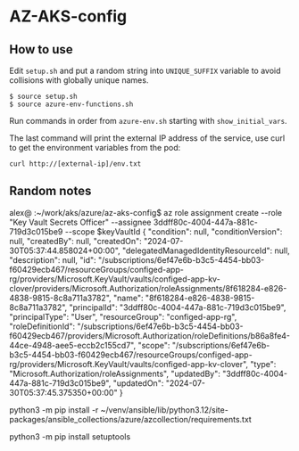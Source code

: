 # AZ-AKS-config

## How to use

Edit `setup.sh` and put a random string into `UNIQUE_SUFFIX` variable to avoid collisions
with globally unique names.

```shell
$ source setup.sh
$ source azure-env-functions.sh
```

Run commands in order from `azure-env.sh` starting with `show_initial_vars`.

The last command will print the external IP address of the service, use curl to get
the environment variables from the pod:

```shell
curl http://[external-ip]/env.txt
```


## Random notes

alex@ :~/work/aks/azure/az-aks-config$ az role assignment create --role "Key Vault Secrets Officer" --assignee 3ddff80c-4004-447a-881c-719d3c015be9 --scope $keyVaultId 
{
  "condition": null,
  "conditionVersion": null,
  "createdBy": null,
  "createdOn": "2024-07-30T05:37:44.858024+00:00",
  "delegatedManagedIdentityResourceId": null,
  "description": null,
  "id": "/subscriptions/6ef47e6b-b3c5-4454-bb03-f60429ecb467/resourceGroups/configed-app-rg/providers/Microsoft.KeyVault/vaults/configed-app-kv-clover/providers/Microsoft.Authorization/roleAssignments/8f618284-e826-4838-9815-8c8a711a3782",
  "name": "8f618284-e826-4838-9815-8c8a711a3782",
  "principalId": "3ddff80c-4004-447a-881c-719d3c015be9",
  "principalType": "User",
  "resourceGroup": "configed-app-rg",
  "roleDefinitionId": "/subscriptions/6ef47e6b-b3c5-4454-bb03-f60429ecb467/providers/Microsoft.Authorization/roleDefinitions/b86a8fe4-44ce-4948-aee5-eccb2c155cd7",
  "scope": "/subscriptions/6ef47e6b-b3c5-4454-bb03-f60429ecb467/resourceGroups/configed-app-rg/providers/Microsoft.KeyVault/vaults/configed-app-kv-clover",
  "type": "Microsoft.Authorization/roleAssignments",
  "updatedBy": "3ddff80c-4004-447a-881c-719d3c015be9",
  "updatedOn": "2024-07-30T05:37:45.375350+00:00"
}

python3 -m pip install -r ~/venv/ansible/lib/python3.12/site-packages/ansible_collections/azure/azcollection/requirements.txt

python3 -m pip install setuptools
